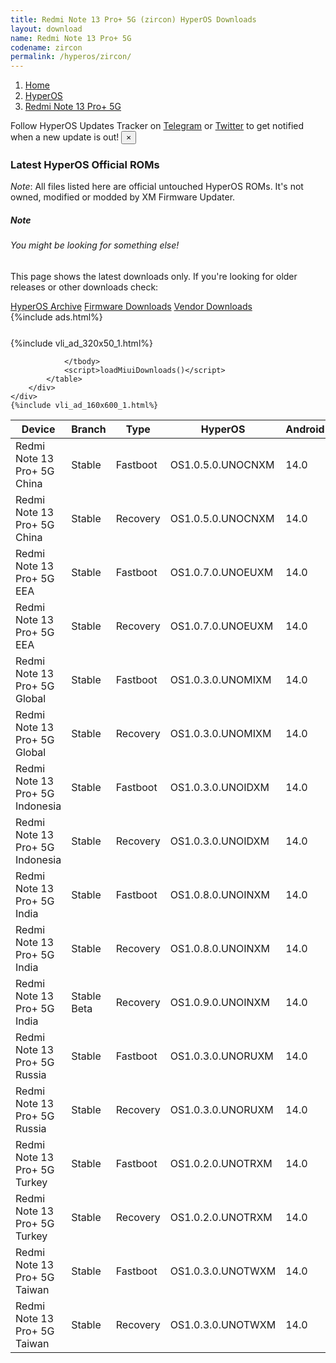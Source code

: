 ```yaml
---
title: Redmi Note 13 Pro+ 5G (zircon) HyperOS Downloads
layout: download
name: Redmi Note 13 Pro+ 5G
codename: zircon
permalink: /hyperos/zircon/
---
```

<nav aria-label="breadcrumb">
    <ol class="breadcrumb">
        <li class="breadcrumb-item"><a href="/">Home</a></li>
        <li class="breadcrumb-item"><a href="/hyperos/">HyperOS</a></li>
        <li class="breadcrumb-item active" aria-current="page"><a href="/hyperos/zircon/">Redmi Note 13 Pro+ 5G</a></li>
    </ol>
</nav>
<div class="alert alert-primary alert-dismissible fade show" role="alert">
    Follow HyperOS Updates Tracker on <a href="https://t.me/MIUIUpdatesTracker" class="alert-link">Telegram</a>
     or <a href="https://twitter.com/MiFwUpdater" class="alert-link">Twitter</a> to get notified when a new update is out!
    <button type="button" class="close" data-dismiss="alert" aria-label="Close">
        <span aria-hidden="true">&times;</span>
    </button>
</div>

### Latest HyperOS Official ROMs
*Note*: All files listed here are official untouched HyperOS ROMs. It's not owned, modified or modded by XM Firmware Updater.
<div class="card">
  <div class="card-body">
    <h5 class="card-title">Note</h5>
    <h6 class="card-subtitle mb-2 text-muted">You might be looking for something else!</h6>
    <p class="card-text">This page shows the latest downloads only.
     If you're looking for older releases or other downloads check:</p>
    <a href="/archive/hyperos/zircon/" class="card-link">HyperOS Archive</a>
    <a href="/firmware/zircon/" class="card-link">Firmware Downloads</a>
    <a href="/vendor/zircon/" class="card-link">Vendor Downloads</a>
  </div>
</div>
{%include ads.html%}
<div class="row justify-content-center">
    <div class="col-10">
        <div class="table-responsive-md" style="margin-top: 25px;">
            {%include vli_ad_320x50_1.html%}
            <table id="miui" class="display dt-responsive nowrap compact table table-striped table-hover table-sm">
                <thead class="thead-dark">
                    <tr>
                        <th data-ref="device">Device</th>
                        <th data-ref="branch">Branch</th>
                        <th data-ref="type">Type</th>
                        <th data-ref="miui">HyperOS</th>
                        <th data-ref="android">Android</th>
                        <th data-ref="size">Size</th>
                        <th data-ref="size">Date</th>
                        <th data-ref="link">Link</th>
                    </tr>
                </thead>
                <tbody>
                <tr><td>Redmi Note 13 Pro+ 5G China</td><td>Stable</td><td>Fastboot</td><td>OS1.0.5.0.UNOCNXM</td><td>14.0</td><td>7.8 GB</td><td>2024-07-22</td><td><a href="/hyperos/zircon/stable/OS1.0.5.0.UNOCNXM/">Download</a></td></tr>
<tr><td>Redmi Note 13 Pro+ 5G China</td><td>Stable</td><td>Recovery</td><td>OS1.0.5.0.UNOCNXM</td><td>14.0</td><td>6.2 GB</td><td>2024-07-30</td><td><a href="/hyperos/zircon/stable/OS1.0.5.0.UNOCNXM/">Download</a></td></tr>
<tr><td>Redmi Note 13 Pro+ 5G EEA</td><td>Stable</td><td>Fastboot</td><td>OS1.0.7.0.UNOEUXM</td><td>14.0</td><td>8.5 GB</td><td>2024-07-22</td><td><a href="/hyperos/zircon/stable/OS1.0.7.0.UNOEUXM/">Download</a></td></tr>
<tr><td>Redmi Note 13 Pro+ 5G EEA</td><td>Stable</td><td>Recovery</td><td>OS1.0.7.0.UNOEUXM</td><td>14.0</td><td>5.8 GB</td><td>2024-07-30</td><td><a href="/hyperos/zircon/stable/OS1.0.7.0.UNOEUXM/">Download</a></td></tr>
<tr><td>Redmi Note 13 Pro+ 5G Global</td><td>Stable</td><td>Fastboot</td><td>OS1.0.3.0.UNOMIXM</td><td>14.0</td><td>8.8 GB</td><td>2024-07-08</td><td><a href="/hyperos/zircon/stable/OS1.0.3.0.UNOMIXM/">Download</a></td></tr>
<tr><td>Redmi Note 13 Pro+ 5G Global</td><td>Stable</td><td>Recovery</td><td>OS1.0.3.0.UNOMIXM</td><td>14.0</td><td>5.8 GB</td><td>2024-07-17</td><td><a href="/hyperos/zircon/stable/OS1.0.3.0.UNOMIXM/">Download</a></td></tr>
<tr><td>Redmi Note 13 Pro+ 5G Indonesia</td><td>Stable</td><td>Fastboot</td><td>OS1.0.3.0.UNOIDXM</td><td>14.0</td><td>8.0 GB</td><td>2024-07-12</td><td><a href="/hyperos/zircon/stable/OS1.0.3.0.UNOIDXM/">Download</a></td></tr>
<tr><td>Redmi Note 13 Pro+ 5G Indonesia</td><td>Stable</td><td>Recovery</td><td>OS1.0.3.0.UNOIDXM</td><td>14.0</td><td>5.7 GB</td><td>2024-07-22</td><td><a href="/hyperos/zircon/stable/OS1.0.3.0.UNOIDXM/">Download</a></td></tr>
<tr><td>Redmi Note 13 Pro+ 5G India</td><td>Stable</td><td>Fastboot</td><td>OS1.0.8.0.UNOINXM</td><td>14.0</td><td>7.3 GB</td><td>2024-05-10</td><td><a href="/hyperos/zircon/stable/OS1.0.8.0.UNOINXM/">Download</a></td></tr>
<tr><td>Redmi Note 13 Pro+ 5G India</td><td>Stable</td><td>Recovery</td><td>OS1.0.8.0.UNOINXM</td><td>14.0</td><td>5.6 GB</td><td>2024-05-15</td><td><a href="/hyperos/zircon/stable/OS1.0.8.0.UNOINXM/">Download</a></td></tr>
<tr><td>Redmi Note 13 Pro+ 5G India</td><td>Stable Beta</td><td>Recovery</td><td>OS1.0.9.0.UNOINXM</td><td>14.0</td><td>5.6 GB</td><td>2024-08-07</td><td><a href="/hyperos/zircon/stable beta/OS1.0.9.0.UNOINXM/">Download</a></td></tr>
<tr><td>Redmi Note 13 Pro+ 5G Russia</td><td>Stable</td><td>Fastboot</td><td>OS1.0.3.0.UNORUXM</td><td>14.0</td><td>8.6 GB</td><td>2024-07-12</td><td><a href="/hyperos/zircon/stable/OS1.0.3.0.UNORUXM/">Download</a></td></tr>
<tr><td>Redmi Note 13 Pro+ 5G Russia</td><td>Stable</td><td>Recovery</td><td>OS1.0.3.0.UNORUXM</td><td>14.0</td><td>5.6 GB</td><td>2024-07-22</td><td><a href="/hyperos/zircon/stable/OS1.0.3.0.UNORUXM/">Download</a></td></tr>
<tr><td>Redmi Note 13 Pro+ 5G Turkey</td><td>Stable</td><td>Fastboot</td><td>OS1.0.2.0.UNOTRXM</td><td>14.0</td><td>7.6 GB</td><td>2024-05-20</td><td><a href="/hyperos/zircon/stable/OS1.0.2.0.UNOTRXM/">Download</a></td></tr>
<tr><td>Redmi Note 13 Pro+ 5G Turkey</td><td>Stable</td><td>Recovery</td><td>OS1.0.2.0.UNOTRXM</td><td>14.0</td><td>5.7 GB</td><td>2024-05-29</td><td><a href="/hyperos/zircon/stable/OS1.0.2.0.UNOTRXM/">Download</a></td></tr>
<tr><td>Redmi Note 13 Pro+ 5G Taiwan</td><td>Stable</td><td>Fastboot</td><td>OS1.0.3.0.UNOTWXM</td><td>14.0</td><td>7.6 GB</td><td>2024-07-12</td><td><a href="/hyperos/zircon/stable/OS1.0.3.0.UNOTWXM/">Download</a></td></tr>
<tr><td>Redmi Note 13 Pro+ 5G Taiwan</td><td>Stable</td><td>Recovery</td><td>OS1.0.3.0.UNOTWXM</td><td>14.0</td><td>5.6 GB</td><td>2024-07-22</td><td><a href="/hyperos/zircon/stable/OS1.0.3.0.UNOTWXM/">Download</a></td></tr>

                </tbody>
                <script>loadMiuiDownloads()</script>
            </table>
        </div>
    </div>
    {%include vli_ad_160x600_1.html%}
</div>
